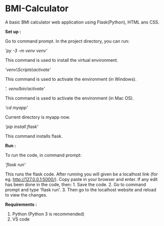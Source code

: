 # BMI-Calculator

A basic BMI calculator web application using Flask(Python), HTML ans CSS.

**Set up :**

Go to command prompt.
In the project directory, you can run:

*'py -3 -m venv venv'*

This command is used to install the virtual environment.

*'venv\Scripts\activate'*

This command is used to activate the environment (in Windows).

*'. venv/bin/activate'*

This command is used to activate the environment (in Mac OS).

*'cd myapp'*

Current directory is myapp now.

*'pip install flask'*

This command installs flask.

**Run :**

To run the code, in command prompt:

*'flask run'*

This runs the flask code. After running you will given be a localhost link (for eg. http://127.0.0.1:5000/). Copy paste in your browser and enter.
If any edit has been done in the code, then:
           1. Save the code.
           2. Go to command prompt and type 'flask run'.
           3. Then go to the localhost website and reload to view the changes.

**Requirements :**

1. Python (Python 3 is recommended)
2. VS code
